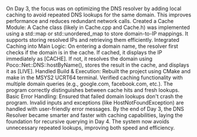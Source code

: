 On Day 3, the focus was on optimizing the DNS resolver by adding local caching to avoid repeated DNS lookups for the same domain. 
This improves performance and reduces redundant network calls.
Created a Cache Module: A Cache class (likely in Cache.cpp and Cache.h) was implemented using a std::map or std::unordered_map to store domain-to-IP mappings.
It supports storing resolved IPs and retrieving them efficiently.
Integrated Caching into Main Logic: On entering a domain name, the resolver first checks if the domain is in the cache. 
If cached, it displays the IP immediately as [CACHE]. 
If not, it resolves the domain using Poco::Net::DNS::hostByName(), stores the result in the cache, and displays it as [LIVE].
Handled Build & Execution: Rebuilt the project using CMake and make in the MSYS2 UCRT64 terminal. 
Verified caching functionality with multiple domain queries (e.g., google.com, facebook.com, etc.). 
The program correctly distinguishes between cache hits and fresh lookups.
Basic Error Handling: Ensured that failed domain lookups don't crash the program. 
Invalid inputs and exceptions (like HostNotFoundException) are handled with user-friendly error messages.
By the end of Day 3, the DNS Resolver became smarter and faster with caching capabilities, laying the foundation for recursive querying in Day 4. 
The system now avoids unnecessary repeated lookups, improving both speed and efficiency.
